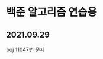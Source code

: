 백준 알고리즘 연습용
===================
2021.09.29
-----------
[boj 11047번 문제](https://www.acmicpc.net/problem/11047)